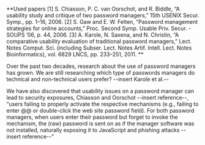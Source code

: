 **Used papers
[1] S. Chiasson, P. C. van Oorschot, and R. Biddle, “A usability study and critique of two password managers,” 15th USENIX Secur. Symp., pp. 1–16, 2006.
[2] S. Gaw and E. W. Felten, “Password management strategies for online accounts,” Proc. Second Symp. Usable Priv. Secur. - SOUPS ’06, p. 44, 2006.
[3] A. Karole, N. Saxena, and N. Christin, “A comparative usability evaluation of traditional password managers,” Lect. Notes Comput. Sci. (including Subser. Lect. Notes Artif. Intell. Lect. Notes Bioinformatics), vol. 6829 LNCS, pp. 233–251, 2011.
**

Over the past two decades, research about the use of password managers has grown.  We are still researching which type of passwords managers do technical and non-technical users prefer? --insert Karole et al.--

We have also discovered that usability issues on a password manager can lead to security exposures, Chiasson and Oorschot --insert reference--,  “users failing to properly activate the respective mechanisms (e.g., failing to enter @@ or double-click the web site password field). For both password managers, when users enter their password but forget to invoke the mechanism, the (raw) password is sent on as if the manager software was not installed, naturally exposing it to JavaScript and phishing attacks --insert reference--”


